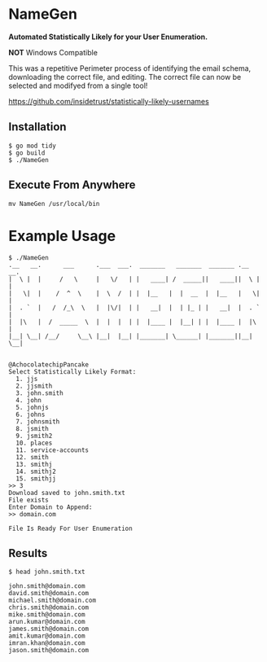 # NameGen

**Automated Statistically Likely for your User Enumeration.**

**NOT** Windows Compatible

This was a repetitive Perimeter process of identifying the email schema, downloading the correct file, and editing. The correct file can now be selected and modifyed from a single tool!

https://github.com/insidetrust/statistically-likely-usernames

## Installation
```
$ go mod tidy
$ go build
$ ./NameGen
```

## Execute From Anywhere
```mv NameGen /usr/local/bin```


# Example Usage
```
$ ./NameGen
.__   __.      ___      .___  ___.  _______   _______  _______ .__   __.
|  \ |  |     /   \     |   \/   | |   ____| /  _____||   ____||  \ |  |
|   \|  |    /  ^  \    |  \  /  | |  |__   |  |  __  |  |__   |   \|  |
|  . `  |   /  /_\  \   |  |\/|  | |   __|  |  | |_ | |   __|  |  . `  |
|  |\   |  /  _____  \  |  |  |  | |  |____ |  |__| | |  |____ |  |\   |
|__| \__| /__/     \__\ |__|  |__| |_______| \______| |_______||__| \__|

                                                   @AchocolatechipPancake
Select Statistically Likely Format:
  1. jjs
  2. jjsmith
  3. john.smith
  4. john
  5. johnjs
  6. johns
  7. johnsmith
  8. jsmith
  9. jsmith2
  10. places
  11. service-accounts
  12. smith
  13. smithj
  14. smithj2
  15. smithjj
>> 3
Download saved to john.smith.txt
File exists
Enter Domain to Append:
>> domain.com

File Is Ready For User Enumeration
```

## Results
```$ head john.smith.txt```
```
john.smith@domain.com
david.smith@domain.com
michael.smith@domain.com
chris.smith@domain.com
mike.smith@domain.com
arun.kumar@domain.com
james.smith@domain.com
amit.kumar@domain.com
imran.khan@domain.com
jason.smith@domain.com
```
